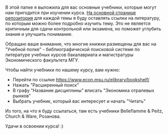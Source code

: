 В этой папке я выложила для вас основные учебники, которые могут нам пригодится при изучении курса. [На основной странице репозитория](https://github.com/annastavniychuk/IndustrialOrganizationMSU) для каждой темы я буду оставлять ссылки на литературу, по которым можно более подробно изучить тему. Это не является критичным для сдачи контрольной или экзамена, но поможет углубить знания и улучшить понимание.

Обращаю ваше внимание, что многие книжки размещены для вас на "Учебной полке" - библиографической поисковой системе по литературе учебных курсов бакалавриата и магистратуры Экономического факультета МГУ.

Чтобы найти учебники по нашему курсу, вам нужно:

- Перейти по ссылке https://www.econ.msu.ru/elibrary/bookshelf/
- Нажать "Расширенный поиск"
- В графу "Название дисциплины" вписать "Экономика отралевых рынков"
- Выбрать учебник, который вас интересует и начать "Читать"

Из того, на что я буду ссылаться, там есть учебники Belleflamme & Peitz, Church & Ware, Розанова. 

Удачи в освоении курса! :)
